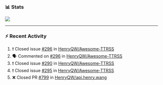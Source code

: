 ### :bar_chart: Stats

<a href="#">
  <img align="center" src="https://github-readme-stats.vercel.app/api?username=henryqw&count_private=true&show_icons=true" />
</a>
<!-- <a href="#">
  <img align="center" src="https://github-readme-stats-git-master.henryqw.vercel.app/api/top-langs/?username=HenryQW&layout=compact" />
</a> -->

---

### :zap: Recent Activity

<!--START_SECTION:activity-->

1. ❗️ Closed issue [#296](https://github.com/HenryQW/Awesome-TTRSS/issues/296) in [HenryQW/Awesome-TTRSS](https://github.com/HenryQW/Awesome-TTRSS)
2. 🗣 Commented on [#296](https://github.com/HenryQW/Awesome-TTRSS/issues/296) in [HenryQW/Awesome-TTRSS](https://github.com/HenryQW/Awesome-TTRSS)
3. ❗️ Closed issue [#290](https://github.com/HenryQW/Awesome-TTRSS/issues/290) in [HenryQW/Awesome-TTRSS](https://github.com/HenryQW/Awesome-TTRSS)
4. ❗️ Closed issue [#295](https://github.com/HenryQW/Awesome-TTRSS/issues/295) in [HenryQW/Awesome-TTRSS](https://github.com/HenryQW/Awesome-TTRSS)
5. ❌ Closed PR [#799](https://github.com/HenryQW/api.henry.wang/pull/799) in [HenryQW/api.henry.wang](https://github.com/HenryQW/api.henry.wang)
<!--END_SECTION:activity-->
